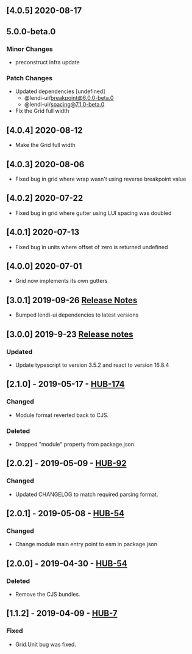 ## [4.0.5] 2020-08-17

## 5.0.0-beta.0

### Minor Changes

- preconstruct infra update

### Patch Changes

- Updated dependencies [undefined]
  - @lendi-ui/breakpoint@6.0.0-beta.0
  - @lendi-ui/spacing@7.1.0-beta.0
- Fix the Grid full width

## [4.0.4] 2020-08-12

- Make the Grid full width

## [4.0.3] 2020-08-06

- Fixed bug in grid where wrap wasn't using reverse breakpoint value

## [4.0.2] 2020-07-22

- Fixed bug in grid where gutter using LUI spacing was doubled

## [4.0.1] 2020-07-13

- Fixed bug in units where offset of zero is returned undefined

## [4.0.0] 2020-07-01

- Grid now implements its own gutters

## [3.0.1] 2019-09-26 [Release Notes](https://creditandfinance.atlassian.net/wiki/spaces/HUB/pages/803930391/Upcoming+Major+Changes)

- Bumped lendi-ui dependencies to latest versions

## [3.0.0] 2019-9-23 [Release notes](https://creditandfinance.atlassian.net/wiki/spaces/HUB/pages/803930391/Upcoming+Major+Changes)

### Updated

- Update typescript to version 3.5.2 and react to version 16.8.4

## [2.1.0] - 2019-05-17 - [HUB-174](https://creditandfinance.atlassian.net/browse/HUB-174)

### Changed

- Module format reverted back to CJS.

### Deleted

- Dropped "module" property from package.json.

## [2.0.2] - 2019-05-09 - [HUB-92](https://creditandfinance.atlassian.net/browse/HUB-92)

### Changed

- Updated CHANGELOG to match required parsing format.

## [2.0.1] - 2019-05-08 - [HUB-54](https://creditandfinance.atlassian.net/browse/HUB-54)

### Changed

- Change module main entry point to esm in package.json

## [2.0.0] - 2019-04-30 - [HUB-54](https://creditandfinance.atlassian.net/browse/HUB-54)

### Deleted

- Remove the CJS bundles.

## [1.1.2] - 2019-04-09 - [HUB-7](https://creditandfinance.atlassian.net/browse/HUB-7)

### Fixed

- Grid.Unit bug was fixed.

